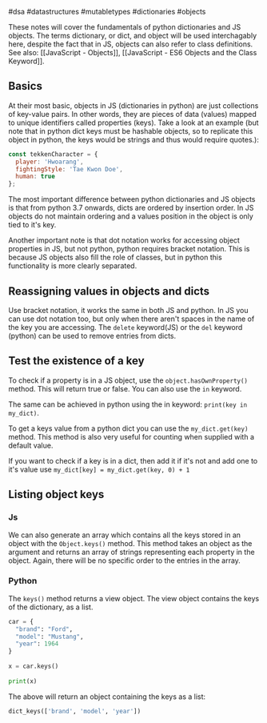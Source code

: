 #dsa #datastructures #mutabletypes #dictionaries #objects 

These notes will cover the fundamentals of python dictionaries and JS objects. The terms dictionary, or dict, and object will be used interchagably here, despite the fact that in JS, objects can also refer to class definitions. See also: [[JavaScript - Objects]], [[JavaScript - ES6 Objects and the Class Keyword]].

## Basics
At their most basic, objects in JS (dictionaries in python) are just collections of key-value pairs. In other words, they are pieces of data (values) mapped to unique identifiers called properties (keys). Take a look at an example (but note that in python dict keys must be hashable objects, so to replicate this object in python, the keys would be strings and thus would require quotes.):
```js
const tekkenCharacter = {
  player: 'Hwoarang',
  fightingStyle: 'Tae Kwon Doe',
  human: true
};
```

The most important difference between python dictionaries and JS objects is that from python 3.7 onwards, dicts are ordered by insertion order. In JS objects do not maintain ordering and a values position in the object is only tied to it's key.

Another important note is that dot notation works for accessing object properties in JS, but not python, python requires bracket notation. This is because JS objects also fill the role of classes, but in python this functionality is more clearly separated.

## Reassigning values in objects and dicts
Use bracket notation, it works the same in both JS and python. In JS you can use dot notation too, but only when there aren't spaces in the name of the key you are accessing. The `delete` keyword(JS) or the `del` keyword (python) can be used to remove entries from dicts.

## Test the existence of a key
To check if a property is in a JS object, use the `object.hasOwnProperty()` method. This will return true or false. You can also use the `in` keyword.

The same can be achieved in python using the in keyword: `print(key in my_dict)`.

To get a keys value from a python dict you can use the `my_dict.get(key)` method. This method is also very useful for counting when supplied with a default value. 

If you want to check if a key is in a dict, then add it if it's not and add one to it's value use `my_dict[key] = my_dict.get(key, 0) + 1`

## Listing object keys
### Js
We can also generate an array which contains all the keys stored in an object with the `Object.keys()` method. This method takes an object as the argument and returns an array of strings representing each property in the object. Again, there will be no specific order to the entries in the array.

### Python
The `keys()` method returns a view object. The view object contains the keys of the dictionary, as a list.
```python
car = {  
  "brand": "Ford",  
  "model": "Mustang",  
  "year": 1964  
}  
  
x = car.keys()  
  
print(x)
```
The above will return an object containing the keys as a list:
```python
dict_keys(['brand', 'model', 'year'])
```
